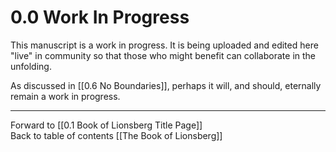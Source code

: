# 0.0 Work In Progress
This manuscript is a work in progress. It is being uploaded and edited here "live" in community so that those who might benefit can collaborate in the unfolding. 

As discussed in [[0.6 No Boundaries]], perhaps it will, and should, eternally remain a work in progress. 

______

Forward to [[0.1 Book of Lionsberg Title Page]]  
Back to table of contents [[The Book of Lionsberg]]  

